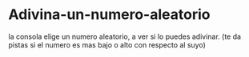 # Adivina-un-numero-aleatorio
la consola elige un numero aleatorio, a ver si lo puedes adivinar. (te da pistas si el numero es mas bajo o alto con respecto al suyo)
